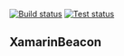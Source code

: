[![Build status](https://travis-ci.org/anderson-rancan/XamarinBeacon.svg?branch=master)](https://travis-ci.org/anderson-rancan/XamarinBeacon)
[![Test status](https://circleci.com/gh/anderson-rancan/XamarinBeacon.svg?style=shield&circle-token=:circle-token)](https://circleci.com/gh/anderson-rancan/XamarinBeacon)

## XamarinBeacon
